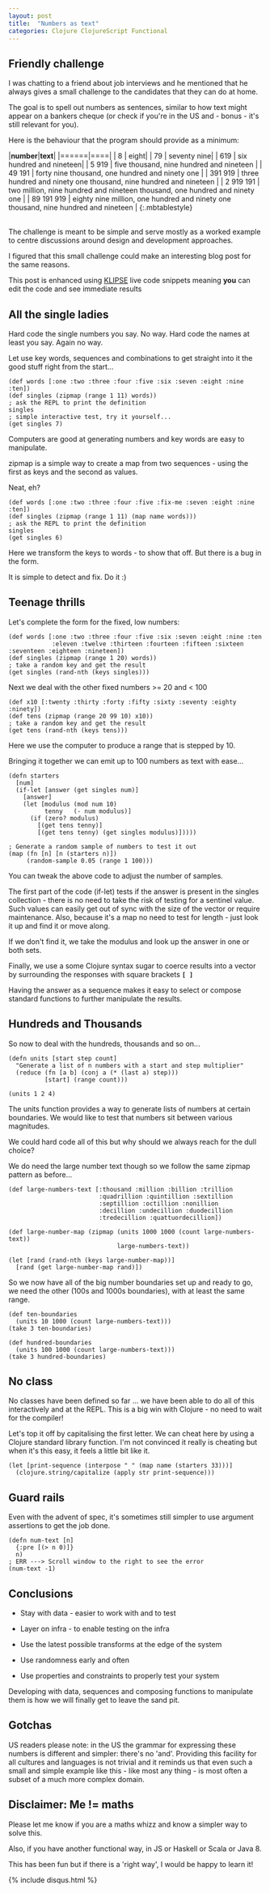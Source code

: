 ```yaml
---
layout: post
title:  "Numbers as text"
categories: Clojure ClojureScript Functional
---
```


<link rel="stylesheet" type="text/css"  
  href="http://app.klipse.tech/css/codemirror.css">

<script>  
  window.klipse_settings = {
        selector: '.language-klipse'
      };
</script>

## Friendly challenge

I was chatting to a friend about job interviews and he mentioned that he always gives a small challenge to the candidates that they can do at home.

The goal is to spell out numbers as sentences, similar to how text might appear on a bankers cheque (or check if you're in the US and - bonus - it's still relevant for you).

Here is the behaviour that the program should provide as a minimum:

|**number**|**text**|
|======|====|
| 8 | eight|
| 79 | seventy nine|
| 619 | six hundred and nineteen|
| 5 919 | five thousand, nine hundred and nineteen |
| 49 191 | forty nine thousand, one hundred and ninety one |
| 391 919 | three hundred and ninety one thousand, nine hundred and nineteen |
| 2 919 191 | two million, nine hundred and nineteen thousand, one hundred and ninety one |
| 89 191 919 | eighty nine million, one hundred and ninety one thousand, nine hundred and nineteen |
{:.mbtablestyle}

<br/>
The challenge is meant to be simple and serve mostly as a worked example to centre discussions around design and development approaches.

I figured that this small challenge could make an interesting blog post for the same reasons.

This post is enhanced using [KLIPSE][klipse] live code snippets meaning **you** can edit the code and see immediate results

## All the single ladies

Hard code the single numbers you say. No way. Hard code the names at least you say. Again no way.

Let use key words, sequences and combinations to get straight into it the good stuff right from the start...

~~~klipse
(def words [:one :two :three :four :five :six :seven :eight :nine :ten])
(def singles (zipmap (range 1 11) words))
; ask the REPL to print the definition
singles
; simple interactive test, try it yourself...
(get singles 7)
~~~

Computers are good at generating numbers and key words are easy to manipulate.

zipmap is a simple way to create a map from two sequences - using the first as keys and the second as values.

Neat, eh?

~~~klipse
(def words [:one :two :three :four :five :fix-me :seven :eight :nine :ten])
(def singles (zipmap (range 1 11) (map name words)))
; ask the REPL to print the definition
singles
(get singles 6)
~~~

Here we transform the keys to words - to show that off. But there is a bug in the form.

It is simple to detect and fix. Do it :)

## Teenage thrills

Let's complete the form for the fixed, low numbers:

~~~klipse
(def words [:one :two :three :four :five :six :seven :eight :nine :ten
            :eleven :twelve :thirteen :fourteen :fifteen :sixteen :seventeen :eighteen :nineteen])
(def singles (zipmap (range 1 20) words))
; take a random key and get the result
(get singles (rand-nth (keys singles)))
~~~

Next we deal with the other fixed numbers >= 20 and < 100

~~~klipse
(def x10 [:twenty :thirty :forty :fifty :sixty :seventy :eighty :ninety])
(def tens (zipmap (range 20 99 10) x10))
; take a random key and get the result
(get tens (rand-nth (keys tens)))
~~~

Here we use the computer to produce a range that is stepped by 10.

Bringing it together we can emit up to 100 numbers as text with ease...

~~~klipse
(defn starters
  [num]
  (if-let [answer (get singles num)]
    [answer]
    (let [modulus (mod num 10)
          tenny   (- num modulus)]
      (if (zero? modulus)
        [(get tens tenny)]
        [(get tens tenny) (get singles modulus)]))))

; Generate a random sample of numbers to test it out
(map (fn [n] [n (starters n)])
     (random-sample 0.05 (range 1 100)))
~~~

You can tweak the above code to adjust the number of samples.

The first part of the code (if-let) tests if the answer is present in the singles collection - there is no need to take the risk of testing for a sentinel value. Such values can easily get out of sync with the size of the vector or require maintenance. Also, because it's a map no need to test for length - just look it up and find it or move along.

If we don't find it, we take the modulus and look up the answer in one or both sets.

Finally, we use a some Clojure syntax sugar to coerce results into a vector by surrounding the responses with square brackets **`[ ]`**

Having the answer as a sequence makes it easy to select or compose standard functions to further manipulate the results.

## Hundreds and Thousands

So now to deal with the hundreds, thousands and so on...

~~~klipse
(defn units [start step count]
  "Generate a list of n numbers with a start and step multiplier"
  (reduce (fn [a b] (conj a (* (last a) step)))
          [start] (range count)))

(units 1 2 4)
~~~

The units function provides a way to generate lists of numbers at certain boundaries. We would like to test that numbers sit between various magnitudes.

We could hard code all of this but why should we always reach for the dull choice?

We do need the large number text though so we follow the same zipmap pattern as before...

~~~klipse
(def large-numbers-text [:thousand :million :billion :trillion
                         :quadrillion :quintillion :sextillion
                         :septillion :octillion :nonillion
                         :decillion :undecillion :duodecillion
                         :tredecillion :quattuordecillion])

(def large-number-map (zipmap (units 1000 1000 (count large-numbers-text))
                              large-numbers-text))

(let [rand (rand-nth (keys large-number-map))]
  [rand (get large-number-map rand)])
~~~

So we now have all of the big number boundaries set up and ready to go, we need the other (100s and 1000s boundaries), with at least the same range.

~~~klipse
(def ten-boundaries
  (units 10 1000 (count large-numbers-text)))
(take 3 ten-boundaries)
~~~

~~~klipse
(def hundred-boundaries
  (units 100 1000 (count large-numbers-text)))
(take 3 hundred-boundaries)
~~~

## No class

No classes have been defined so far ... we have been able to do all of this interactively and at the REPL. This is a big win with Clojure - no need to wait for the compiler!

Let's top it off by capitalising the first letter. We can cheat here by using a Clojure standard library function. I'm not convinced it really is cheating but when it's this easy, it feels a little bit like it.

~~~klipse
(let [print-sequence (interpose " " (map name (starters 33)))]
  (clojure.string/capitalize (apply str print-sequence)))
~~~

## Guard rails

Even with the advent of spec, it's sometimes still simpler to use argument assertions to get the job done.

~~~klipse
(defn num-text [n]
  {:pre [(> n 0)]}
  n)
; ERR ---> Scroll window to the right to see the error
(num-text -1)
~~~

## Conclusions

- Stay with data - easier to work with and to test

- Layer on infra - to enable testing on the infra

- Use the latest possible transforms at the edge of the system

- Use randomness early and often

- Use properties and constraints to properly test your system

Developing with data, sequences and composing functions to manipulate them is how we will finally get to leave the sand pit.

## Gotchas

US readers please note: in the US the grammar for expressing these numbers is different and simpler: there's no 'and'. Providing this facility for all cultures and languages is not trivial and it reminds us that even such a small and simple example like this - like most any thing - is most often a subset of a much more complex domain.

## Disclaimer: Me != maths

Please let me know if you are a maths whizz and know a simpler way to solve this.

Also, if you have another functional way, in JS or Haskell or Scala or Java 8.

This has been fun but if there is a 'right way', I would be happy to learn it!


[klipse]: https://github.com/viebel/klipse

<script src="http://app.klipse.tech/plugin/js/klipse_plugin.js?"></script>



{% include disqus.html %}
